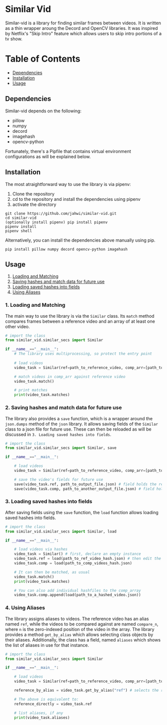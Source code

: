 # Similar Vid

Similar-vid is a library for finding similar frames between videos. It is written as a thin wrapper aroung the Decord and OpenCV libraries.
It was inspired by Netflix's "Skip Intro" feature which allows users to skip intro portions of a tv show.

# Table of Contents
+ [Dependencies](#dependencies)
+ [Installation](#installation)
+ [Usage](#usage)

## Dependencies
Similar-vid depends on the following:
+ pillow
+ numpy
+ decord
+ imagehash
+ opencv-python

Fortunately, there's a Pipfile that contains virtual environment configurations as will be explained below.

## Installation
The most atraightforward way to use the library is via pipenv:
1. Clone the repository
2. cd to the repository and install the dependencies using pipenv
3. activate the directory

```
git clone https://github.com/jahwi/similar-vid.git
cd similar-vid
(optionally install pipenv) pip install pipenv
pipenv install
pipenv shell
```

Alternatively, you can install the dependencies above manually using pip.
```
pip install pillow numpy decord opencv-python imagehash
```

## Usage
1. [Loading and Matching](#1-loading-and-matching)
2. [Saving hashes and match data for future use](#2-saving-hashes-and-match-data-for-future-use)
3. [Loading saved hashes into fields](#3-loading-saved-hashes-into-fields)
4. [Using Aliases](#4-using-aliases)

### 1. Loading and Matching
The main way to use the library is via the `Similar` class. Its `match` method compares frames between a reference video and an array of at least one other video.

```python
# import the class
from similar_vid.similar_secs import Similar

if __name__=="__main__":
    # The library uses multiprocessing, so protect the entry point
    
    # load videos
    video_task = Similar(ref=path_to_reference_video, comp_arr=[path_to_other_video_1, path_to_other_video_2, path_to_other_video_3])

    # match videos in comp_arr against reference video
    video_task.match()

    # print matches
    print(video_task.matches)

```

### 2. Saving hashes and match data for future use
The library also provides a `save` function, which is a wrapper around the `json.dumps` method of the `json` library. It allows saving fields of the `Similar` class to a json file for future use. These can then be reloaded as will be discussed in `3. Loading saved hashes into fields`.

```python
# import the class
from similar_vid.similar_secs import Similar, save

if __name__=="__main__":

    # load videos
    video_task = Similar(ref=path_to_reference_video, comp_arr=[path_to_other_video_1, path_to_other_video_2, path_to_other_video_3])

    # save the video's fields for future use
    save(video_task.ref, path_to_output_file.json) # field holds the reference video hash
    save(video_task.comp, path_to_another_output_file.json) # field holds the hashes of the comparision array
```

### 3. Loading saved hashes into fields
After saving fields using the `save` function, the `load` function allows loading saved hashes into fields.

```python
# import the class
from similar_vid.similar_secs import Similar, load

if __name__=="__main__":

    # load videos via hashes
    video_task = Similar() # first, declare an empty instance
    video_task.ref = load(path_to_ref_video_hash.json) # then edit the fields directly
    video_task.comp = load(path_to_comp_videos_hash.json)

    # It can then be matched, as usual
    video_task.match()
    print(video_task.matches)

    # You can also add individual hashfiles to the comp_array
    video_task.comp.append(load(path_to_a_hashed_video.json))
```

### 4. Using Aliases
The library assigns aliases to videos. The reference video has an alias named `ref`, while the videos to be compared against are named `compare_n`, where `n` is the zero-indexed position of the video in the array. The library provides a method `get_by_alias` which allows selecting class objects by their aliases. Additionally, the class has a field, named `aliases` which shows the list of aliases in use for that instance.

```python
# import the class
from similar_vid.similar_secs import Similar

if __name__=="__main__":

    # load videos
    video_task = Similar(ref=path_to_reference_video, comp_arr=[path_to_other_video_1, path_to_other_video_2, path_to_other_video_3])

    reference_by_alias = video_task.get_by_alias("ref") # selects the reference video object, if it exists.

    # The above is equivalent to:
    reference_directly = video_task.ref

    # list aliases, if any
    print(video_task.aliases)
```